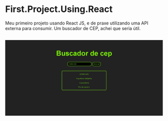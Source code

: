 # First.Project.Using.React
Meu primeiro projeto usando React JS, e de praxe utilizando uma API externa para consumir.
Um buscador de CEP, achei que seria útil.

##

<img style="width:700px" src="./img/banner.jpeg">
